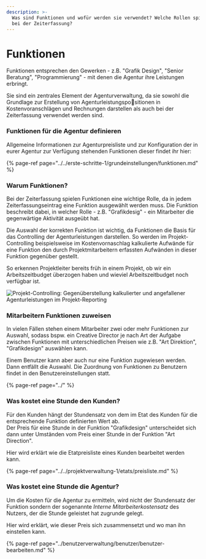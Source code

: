 ```yaml
---
description: >-
  Was sind Funktionen und wofür werden sie verwendet? Welche Rollen spielen sie
  bei der Zeiterfassung?
---
```


# Funktionen

Funktionen entsprechen den Gewerken - z.B. "Grafik Design", "Senior Beratung", "Programmierung" - mit denen die Agentur ihre Leistungen erbringt.

Sie sind ein zentrales Element der Agenturverwaltung, da sie sowohl die Grundlage zur Erstellung von Agenturleistungspositionen in Kostenvoranschlägen und Rechnungen darstellen als auch bei der Zeiterfassung verwendet werden sind.

### Funktionen für die Agentur definieren

Allgemeine Informationen zur Agenturpreisliste und zur Konfiguration der in eurer Agentur zur Verfügung stehenden Funktionen dieser findet ihr hier:

{% page-ref page="../../erste-schritte-1/grundeinstellungen/funktionen.md" %}

### Warum Funktionen?

Bei der Zeiterfassung spielen Funktionen eine wichtige Rolle, da in jedem Zeiterfassungseintrag eine Funktion ausgewählt werden muss. Die Funktion beschreibt dabei, in welcher Rolle - z.B. "Grafikdesig" - ein Mitarbeiter die gegenwärtige Aktivität ausgeübt hat. 

Die Auswahl der korrekten Funktion ist wichtig, da Funktionen die Basis für das Controlling der Agenturleistungen darstellen. So werden im Projekt-Controlling beispielsweise im Kostenvornaschlag kalkulierte Aufwände für eine Funktion den durch Projektmitarbeitern erfassten Aufwänden in dieser Funktion gegenüber gestellt.

So erkennen Projektleiter bereits früh in einem Projekt, ob wir ein Arbeitszeitbudget überzogen haben und wieviel Arbeitszeitbudget noch verfügbar ist.

![Projekt-Controlling: Gegen&#xFC;berstellung kalkulierter und angefallener Agenturleistungen im Projekt-Reporting](../../.gitbook/assets/screen-kalk-angefallene-stunden-je-funktion.png)

### Mitarbeitern Funktionen zuweisen

In vielen Fällen stehen einem Mitarbeiter zwei oder mehr Funktionen zur Auswahl, sodass bspw. ein Creative Director je nach Art der Aufgabe zwischen Funktionen mit unterschiedlichen Preisen wie z.B. "Art Direktion", "Grafikdesign" auswählen kann. 

Einem Benutzer kann aber auch nur eine Funktion zugewiesen werden. Dann entfällt die Auswahl. Die Zuordnung von Funktionen zu Benutzern findet in den Benutzereinstellungen statt.

{% page-ref page="../" %}

### Was kostet eine Stunde den Kunden?

Für den Kunden hängt der Stundensatz von dem im Etat des Kunden für die entsprechende Funktion definierten Wert ab.  
Der Preis für eine Stunde in der Funktion "Grafikdesign" unterscheidet sich dann unter Umständen vom Preis einer Stunde in der Funktion "Art Direction".

Hier wird erklärt wie die Etatpreisliste eines Kunden bearbeitet werden kann.

{% page-ref page="../../projektverwaltung-1/etats/preisliste.md" %}



### Was kostet eine Stunde die Agentur?

Um die Kosten für die Agentur zu ermitteln, wird nicht der Stundensatz der Funktion sondern der sogenannte _Interne Mitarbeiterkostensatz_ des Nutzers, der die Stunde geleistet hat zugrunde gelegt.

Hier wird erklärt, wie dieser Preis sich zusammensetzt und wo man ihn einstellen kann.

{% page-ref page="../benutzerverwaltung/benutzer/benutzer-bearbeiten.md" %}




